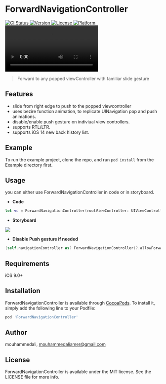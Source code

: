 <!--
  Title: ForwardNavigationController
  Description: A UINavigationController subclass, to support push to history view controller, with right to left slide gesture
     Author: mouhammedali
  -->
<meta name='keywords' content='iOS, naivgation, controller, push, slide, RTL, history, previous, UINavigationController, UIVViewController, swift regexp'>

# ForwardNavigationController

[![CI Status](https://img.shields.io/travis/mouhammedali/ForwardNavigationController.svg?style=flat)](https://travis-ci.org/mouhammedali/ForwardNavigationController)
[![Version](https://img.shields.io/cocoapods/v/ForwardNavigationController.svg?style=flat)](https://cocoapods.org/pods/ForwardNavigationController)
[![License](https://img.shields.io/cocoapods/l/ForwardNavigationController.svg?style=flat)](https://cocoapods.org/pods/ForwardNavigationController)
[![Platform](https://img.shields.io/cocoapods/p/ForwardNavigationController.svg?style=flat)](https://cocoapods.org/pods/ForwardNavigationController)
![](https://i.imgur.com/RYAkMra.mp4)
>Forward to any popped viewController with familiar slide gesture

## Features
- slide from right edge to push to the popped viewcontroller
- uses bezire function animation, to replicate UINavigation pop and push animations.
- disable/enable push gesture on indiviual view controllers.
- supports RTL/LTR.
- supports iOS 14 new back history list.
## Example

To run the example project, clone the repo, and run `pod install` from the Example directory first.


## Usage
you can either use ForwardNavigationController in code or in storyboard.

- **Code**


```swift
let vc = ForwardNavigationController(rootViewController: UIViewController())
```

- **Storyboard**

![](https://i.imgur.com/f7KfGCL.png)

- **Disable Push gesture if needed**

```swift
(self.navigationController as? ForwardNavigationController)?.allowForward = false
```


## Requirements
iOS 9.0+

## Installation

ForwardNavigationController is available through [CocoaPods](https://cocoapods.org). To install
it, simply add the following line to your Podfile:

```ruby
pod 'ForwardNavigationController'
```

## Author

mouhammedali, mouhammedaliamer@gmail.com

## License

ForwardNavigationController is available under the MIT license. See the LICENSE file for more info.
